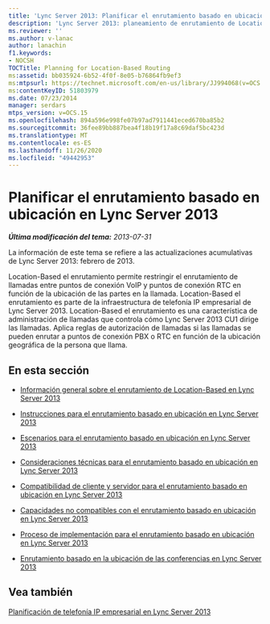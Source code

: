 ```yaml
---
title: 'Lync Server 2013: Planificar el enrutamiento basado en ubicación'
description: 'Lync Server 2013: planeamiento de enrutamiento de Location-Based.'
ms.reviewer: ''
ms.author: v-lanac
author: lanachin
f1.keywords:
- NOCSH
TOCTitle: Planning for Location-Based Routing
ms:assetid: bb035924-6b52-4f0f-8e05-b76864fb9ef3
ms:mtpsurl: https://technet.microsoft.com/en-us/library/JJ994068(v=OCS.15)
ms:contentKeyID: 51803979
ms.date: 07/23/2014
manager: serdars
mtps_version: v=OCS.15
ms.openlocfilehash: 894a596e998fe07b97ad7911441eced670ba85b2
ms.sourcegitcommit: 36fee89bb887bea4f18b19f17a8c69daf5bc423d
ms.translationtype: MT
ms.contentlocale: es-ES
ms.lasthandoff: 11/26/2020
ms.locfileid: "49442953"
---
```

# <a name="planning-for-location-based-routing-in-lync-server-2013"></a>Planificar el enrutamiento basado en ubicación en Lync Server 2013

<div data-xmlns="http://www.w3.org/1999/xhtml">

<div class="topic" data-xmlns="http://www.w3.org/1999/xhtml" data-msxsl="urn:schemas-microsoft-com:xslt" data-cs="https://msdn.microsoft.com/">

<div data-asp="https://msdn2.microsoft.com/asp">



</div>

<div id="mainSection">

<div id="mainBody">

<span> </span>

_**Última modificación del tema:** 2013-07-31_

La información de este tema se refiere a las actualizaciones acumulativas de Lync Server 2013: febrero de 2013.

Location-Based el enrutamiento permite restringir el enrutamiento de llamadas entre puntos de conexión VoIP y puntos de conexión RTC en función de la ubicación de las partes en la llamada. Location-Based el enrutamiento es parte de la infraestructura de telefonía IP empresarial de Lync Server 2013. Location-Based el enrutamiento es una característica de administración de llamadas que controla cómo Lync Server 2013 CU1 dirige las llamadas. Aplica reglas de autorización de llamadas si las llamadas se pueden enrutar a puntos de conexión PBX o RTC en función de la ubicación geográfica de la persona que llama.

<div>

## <a name="in-this-section"></a>En esta sección

  - [Información general sobre el enrutamiento de Location-Based en Lync Server 2013](lync-server-2013-overview-of-location-based-routing.md)

  - [Instrucciones para el enrutamiento basado en ubicación en Lync Server 2013](lync-server-2013-guidance-for-location-based-routing.md)

  - [Escenarios para el enrutamiento basado en ubicación en Lync Server 2013](lync-server-2013-scenarios-for-location-based-routing.md)

  - [Consideraciones técnicas para el enrutamiento basado en ubicación en Lync Server 2013](lync-server-2013-technical-considerations-for-location-based-routing.md)

  - [Compatibilidad de cliente y servidor para el enrutamiento basado en ubicación en Lync Server 2013](lync-server-2013-client-and-server-support-for-location-based-routing.md)

  - [Capacidades no compatibles con el enrutamiento basado en ubicación en Lync Server 2013](lync-server-2013-capabilities-not-supported-by-location-based-routing.md)

  - [Proceso de implementación para el enrutamiento basado en ubicación en Lync Server 2013](lync-server-2013-deployment-process-for-location-based-routing.md)

  - [Enrutamiento basado en la ubicación de las conferencias en Lync Server 2013](lync-server-2013-location-based-routing-for-conferencing.md)

</div>

<div>

## <a name="see-also"></a>Vea también


[Planificación de telefonía IP empresarial en Lync Server 2013](lync-server-2013-planning-for-enterprise-voice.md)  
  

</div>

</div>

<span> </span>

</div>

</div>

</div>

